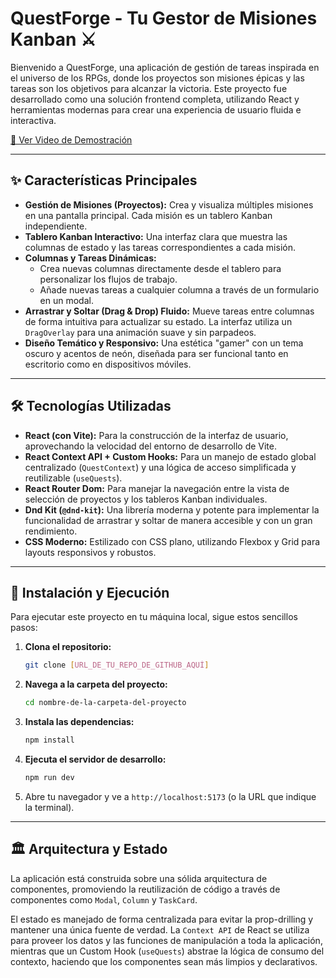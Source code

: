 # QuestForge - Tu Gestor de Misiones Kanban ⚔️

Bienvenido a QuestForge, una aplicación de gestión de tareas inspirada en el universo de los RPGs, donde los proyectos son misiones épicas y las tareas son los objetivos para alcanzar la victoria. Este proyecto fue desarrollado como una solución frontend completa, utilizando React y herramientas modernas para crear una experiencia de usuario fluida e interactiva.

[🎥 Ver Video de Demostración](URL_DEL_VIDEO_AQUÍ)

---

## ✨ Características Principales

* **Gestión de Misiones (Proyectos):** Crea y visualiza múltiples misiones en una pantalla principal. Cada misión es un tablero Kanban independiente.
* **Tablero Kanban Interactivo:** Una interfaz clara que muestra las columnas de estado y las tareas correspondientes a cada misión.
* **Columnas y Tareas Dinámicas:**
    * Crea nuevas columnas directamente desde el tablero para personalizar los flujos de trabajo.
    * Añade nuevas tareas a cualquier columna a través de un formulario en un modal.
* **Arrastrar y Soltar (Drag & Drop) Fluido:** Mueve tareas entre columnas de forma intuitiva para actualizar su estado. La interfaz utiliza un `DragOverlay` para una animación suave y sin parpadeos.
* **Diseño Temático y Responsivo:** Una estética "gamer" con un tema oscuro y acentos de neón, diseñada para ser funcional tanto en escritorio como en dispositivos móviles.

---

## 🛠️ Tecnologías Utilizadas

* **React (con Vite):** Para la construcción de la interfaz de usuario, aprovechando la velocidad del entorno de desarrollo de Vite.
* **React Context API + Custom Hooks:** Para un manejo de estado global centralizado (`QuestContext`) y una lógica de acceso simplificada y reutilizable (`useQuests`).
* **React Router Dom:** Para manejar la navegación entre la vista de selección de proyectos y los tableros Kanban individuales.
* **Dnd Kit (`@dnd-kit`):** Una librería moderna y potente para implementar la funcionalidad de arrastrar y soltar de manera accesible y con un gran rendimiento.
* **CSS Moderno:** Estilizado con CSS plano, utilizando Flexbox y Grid para layouts responsivos y robustos.

---

## 🚀 Instalación y Ejecución

Para ejecutar este proyecto en tu máquina local, sigue estos sencillos pasos:

1.  **Clona el repositorio:**
    ```bash
    git clone [URL_DE_TU_REPO_DE_GITHUB_AQUÍ]
    ```

2.  **Navega a la carpeta del proyecto:**
    ```bash
    cd nombre-de-la-carpeta-del-proyecto
    ```

3.  **Instala las dependencias:**
    ```bash
    npm install
    ```

4.  **Ejecuta el servidor de desarrollo:**
    ```bash
    npm run dev
    ```

5.  Abre tu navegador y ve a `http://localhost:5173` (o la URL que indique la terminal).

---

## 🏛️ Arquitectura y Estado

La aplicación está construida sobre una sólida arquitectura de componentes, promoviendo la reutilización de código a través de componentes como `Modal`, `Column` y `TaskCard`.

El estado es manejado de forma centralizada para evitar la prop-drilling y mantener una única fuente de verdad. La `Context API` de React se utiliza para proveer los datos y las funciones de manipulación a toda la aplicación, mientras que un Custom Hook (`useQuests`) abstrae la lógica de consumo del contexto, haciendo que los componentes sean más limpios y declarativos.